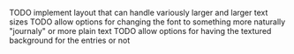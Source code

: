 TODO implement layout that can handle variously larger and larger text sizes
TODO allow options for changing the font to something more naturally "journaly" or more plain text
TODO allow options for having the textured background for the entries or not


 

 



